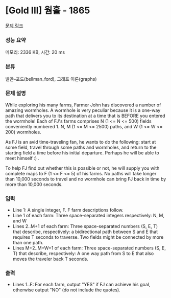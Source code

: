 # [Gold III] 웜홀 - 1865 

[문제 링크](https://www.acmicpc.net/problem/1865) 

### 성능 요약

메모리: 2336 KB, 시간: 20 ms

### 분류

벨만–포드(bellman_ford), 그래프 이론(graphs)

### 문제 설명

<p>While exploring his many farms, Farmer John has discovered a number of amazing wormholes. A wormhole is very peculiar because it is a one-way path that delivers you to its destination at a time that is BEFORE you entered the wormhole! Each of FJ's farms comprises N (1 <= N <= 500) fields conveniently numbered 1..N, M (1 <= M <= 2500) paths, and W (1 <= W <= 200) wormholes.</p>

<p>As FJ is an avid time-traveling fan, he wants to do the following: start at some field, travel through some paths and wormholes, and return to the starting field a time before his initial departure. Perhaps he will be able to meet himself :) .</p>

<p>To help FJ find out whether this is possible or not, he will supply you with complete maps to F (1 <= F <= 5) of his farms.  No paths will take longer than 10,000 seconds to travel and no wormhole can bring FJ back in time by more than 10,000 seconds.</p>

### 입력 

 <ul>
	<li>Line 1: A single integer, F. F farm descriptions follow.</li>
	<li>Line 1 of each farm: Three space-separated integers respectively: N, M, and W</li>
	<li>Lines 2..M+1 of each farm: Three space-separated numbers (S, E, T) that describe, respectively: a bidirectional path between S and E that requires T seconds to traverse. Two fields might be connected by more than one path.</li>
	<li>Lines M+2..M+W+1 of each farm: Three space-separated numbers (S, E, T) that describe, respectively: A one way path from S to E that also moves the traveler back T seconds.</li>
</ul>

### 출력 

 <ul>
	<li>Lines 1..F: For each farm, output "YES" if FJ can achieve his goal, otherwise output "NO" (do not include the quotes).</li>
</ul>

<p> </p>

